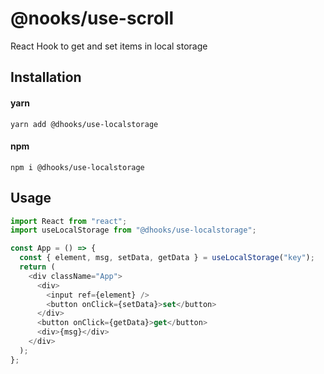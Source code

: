 # @nooks/use-scroll

React Hook to get and set items in local storage

## Installation

#### yarn

`yarn add @dhooks/use-localstorage`

#### npm

`npm i @dhooks/use-localstorage`

## Usage

```js
import React from "react";
import useLocalStorage from "@dhooks/use-localstorage";

const App = () => {
  const { element, msg, setData, getData } = useLocalStorage("key");
  return (
    <div className="App">
      <div>
        <input ref={element} />
        <button onClick={setData}>set</button>
      </div>
      <button onClick={getData}>get</button>
      <div>{msg}</div>
    </div>
  );
};
```
